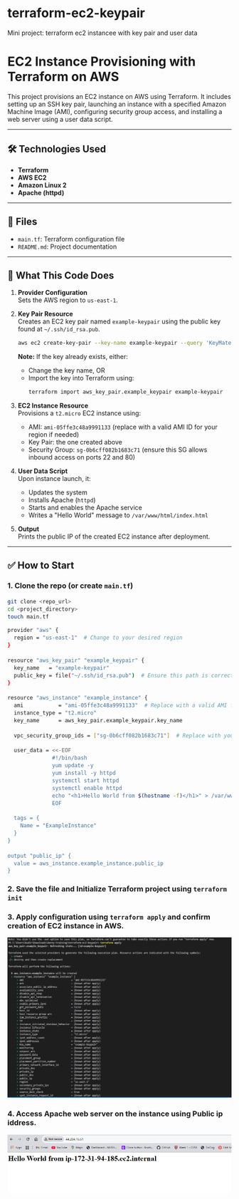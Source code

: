 # terraform-ec2-keypair
Mini project: terraform ec2 instancee with key pair and user data

# EC2 Instance Provisioning with Terraform on AWS

This project provisions an EC2 instance on AWS using Terraform. It includes setting up an SSH key pair, launching an instance with a specified Amazon Machine Image (AMI), configuring security group access, and installing a web server using a user data script.

---

## 🛠️ Technologies Used

- **Terraform**
- **AWS EC2**
- **Amazon Linux 2**
- **Apache (httpd)**

---

## 📁 Files

- `main.tf`: Terraform configuration file
- `README.md`: Project documentation

---

## 🚀 What This Code Does

1. **Provider Configuration**  
   Sets the AWS region to `us-east-1`.

2. **Key Pair Resource**  
   Creates an EC2 key pair named `example-keypair` using the public key found at `~/.ssh/id_rsa.pub`.  

   ```bash
   aws ec2 create-key-pair --key-name example-keypair --query 'KeyMaterial' --output text --region us-east-1 > example-keypair.pem
   ```
   **Note:** If the key already exists, either:
   - Change the key name, OR
   - Import the key into Terraform using:
     ```bash
     terraform import aws_key_pair.example_keypair example-keypair
     ```

3. **EC2 Instance Resource**  
   Provisions a `t2.micro` EC2 instance using:
   - AMI: `ami-05ffe3c48a9991133` (replace with a valid AMI ID for your region if needed)
   - Key Pair: the one created above
   - Security Group: `sg-0b6cff082b1683c71` (ensure this SG allows inbound access on ports 22 and 80)

4. **User Data Script**  
   Upon instance launch, it:
   - Updates the system
   - Installs Apache (`httpd`)
   - Starts and enables the Apache service
   - Writes a "Hello World" message to `/var/www/html/index.html`

5. **Output**  
   Prints the public IP of the created EC2 instance after deployment.

---

## ✅ How to Start

### 1. Clone the repo (or create `main.tf`)
```bash
git clone <repo_url>
cd <project_directory>
touch main.tf
```
```bash
provider "aws" {
  region = "us-east-1"  # Change to your desired region
}

resource "aws_key_pair" "example_keypair" {
  key_name   = "example-keypair"
  public_key = file("~/.ssh/id_rsa.pub")  # Ensure this path is correct
}

resource "aws_instance" "example_instance" {
  ami           = "ami-05ffe3c48a9991133"  # Replace with a valid AMI for your region
  instance_type = "t2.micro"
  key_name      = aws_key_pair.example_keypair.key_name

  vpc_security_group_ids = ["sg-0b6cff082b1683c71"]  # Replace with your actual SG ID

  user_data = <<-EOF
              #!/bin/bash
              yum update -y
              yum install -y httpd
              systemctl start httpd
              systemctl enable httpd
              echo "<h1>Hello World from $(hostname -f)</h1>" > /var/www/html/index.html
              EOF

  tags = {
    Name = "ExampleInstance"
  }
}

output "public_ip" {
  value = aws_instance.example_instance.public_ip
}
```
### 2. Save the file and Initialize Terraform project using `terraform init`

### 3. Apply configuration using `terraform apply` and confirm creation of EC2 instance in AWS.
![](./Images/1.%20terraform%20apply.png)

### 4. Access Apache web server on the instance using Public ip iddress.
![](./Images/2.%20public%20ip.png)